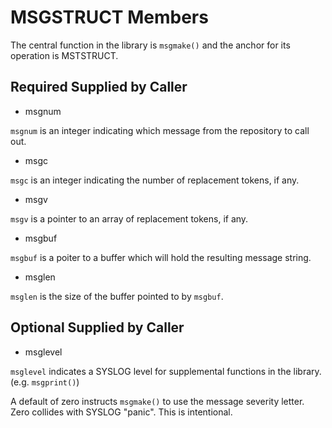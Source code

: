 # MSGSTRUCT Members

The central function in the library is `msgmake()`
and the anchor for its operation is MSTSTRUCT.

## Required Supplied by Caller

* msgnum

`msgnum` is an integer indicating which message from the repository to call out.

* msgc

`msgc` is an integer indicating the number of replacement tokens, if any.

* msgv

`msgv` is a pointer to an array of replacement tokens, if any.

* msgbuf

`msgbuf` is a poiter to a buffer which will hold the resulting message string.

* msglen

`msglen` is the size of the buffer pointed to by `msgbuf`.

## Optional Supplied by Caller

* msglevel

`msglevel` indicates a SYSLOG level for supplemental functions in the library.
(e.g. `msgprint()`)

A default of zero instructs `msgmake()` to use the message severity letter.
Zero collides with SYSLOG "panic". This is intentional.





